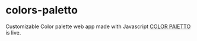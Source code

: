 # colors-paletto
Customizable Color palette web app made with Javascript
[COLOR PAlETTO](https://color-paletto.netlify.app) is live.
